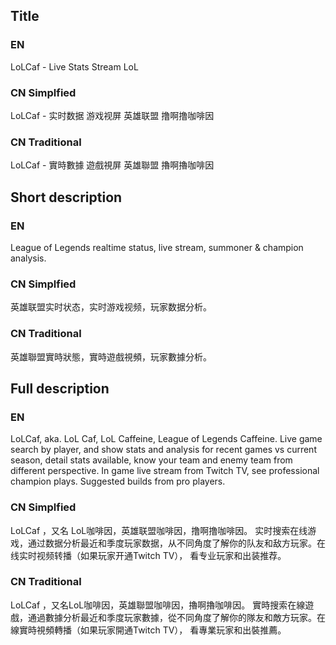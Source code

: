 ## Title

### EN
LoLCaf - Live Stats Stream LoL

### CN Simplfied
LoLCaf - 实时数据 游戏视屏 英雄联盟 撸啊撸咖啡因

### CN Traditional
LoLCaf - 實時數據 遊戲視屏 英雄聯盟 擼啊擼咖啡因



## Short description

### EN
League of Legends realtime status, live stream, summoner & champion analysis.

### CN Simplfied
英雄联盟实时状态，实时游戏视频，玩家数据分析。

### CN Traditional
英雄聯盟實時狀態，實時遊戲視頻，玩家數據分析。



## Full description

### EN
LoLCaf, aka. LoL Caf, LoL Caffeine, League of Legends Caffeine. 
Live game search by player, and show stats and analysis for recent games vs current season, detail stats available, know your team and enemy team from different perspective. In game live stream from Twitch TV, see professional champion plays. Suggested builds from pro players.

### CN Simplfied
LoLCaf ，又名 LoL咖啡因，英雄联盟咖啡因，撸啊撸咖啡因。
实时搜索在线游戏，通过数据分析最近和季度玩家数据，从不同角度了解你的队友和敌方玩家。在线实时视频转播（如果玩家开通Twitch TV）， 看专业玩家和出装推荐。

### CN Traditional
LoLCaf ，又名LoL咖啡因，英雄聯盟咖啡因，擼啊擼咖啡因。
實時搜索在線遊戲，通過數據分析最近和季度玩家數據，從不同角度了解你的隊友和敵方玩家。在線實時視頻轉播（如果玩家開通Twitch TV）， 看專業玩家和出裝推薦。